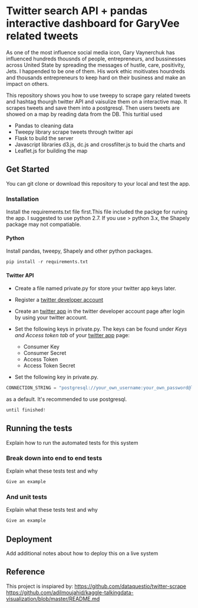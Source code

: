 # Twitter search API + pandas interactive dashboard for GaryVee related tweets
As one of the most influence social media icon, Gary Vaynerchuk has influenced hundreds thousnds of people, entrepreneurs, and bussinesses across United State by spreading the messages of hustle, care, positivity, Jets. I happended to be one of them. His work ethic moitivates hourdreds and thousands entrepreneurs to keep hard on their business and make an impact on others. 

This repository shows you how to use tweepy to scrape gary related tweets and hashtag thourgh twitter API and vaisulize them on a interactive map. It scrapes tweets and save them into a postgresql. Then users tweets are showed on a map by reading data from the DB. This turitial used 
* Pandas to cleaning data 
* Tweepy library scrape tweets through twitter api
* Flask to build the server 
* Javascript libraries d3.js, dc.js and crossfilter.js to buid the charts and 
* Leaflet.js for building the map

## Get Started
You can git clone or download this repository to your local and test the app.

### Installation
Install the requirements.txt file first.This file included the packge for runing the app. I suggested to use python 2.7. If you use > python 3.x, the Shapely package may not compatiable. 

#### Python
Install pandas, tweepy, Shapely and other python packages.
```python
pip install -r requirements.txt
```

#### Twitter API
* Create a file named private.py for store your twitter app keys later.
* Register a [twitter developer account](https://dev.twitter.com/)
* Create an [twitter app](https://apps.twitter.com/) in the twitter developer account page after login by using your twitter account.
* Set the following keys in private.py. The keys can be found under *Keys and Access token tab* of your [twitter app](https://apps.twitter.com/) page:

  * Consumer Key
  * Consumer Secret
  * Access Token
  * Access Token Secret

* Set the following key in private.py.
  
```python
CONNECTION_STRING = "postgresql://your_own_username:your_own_password@localhost:5432/your_db_name" 
```
as a default. It's recommended to use postgresql.

```python
until finished!
```

## Running the tests

Explain how to run the automated tests for this system

### Break down into end to end tests

Explain what these tests test and why

```python
Give an example
```


### And unit tests


Explain what these tests test and why

```python
Give an example
```


## Deployment

Add additional notes about how to deploy this on a live system


## Reference
This project is inspiared by:
https://github.com/dataquestio/twitter-scrape
https://github.com/adilmoujahid/kaggle-talkingdata-visualization/blob/master/README.md

